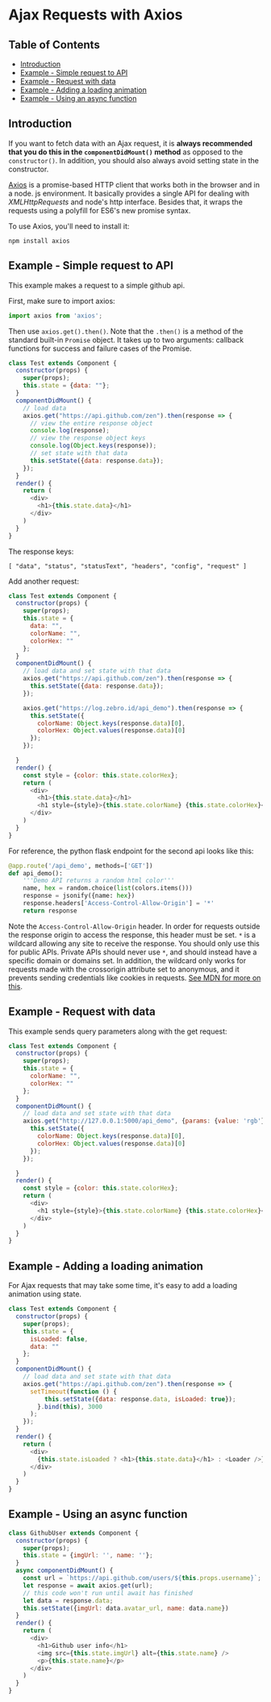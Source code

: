 # Ajax Requests with Axios

## Table of Contents

<!-- toc -->

- [Introduction](#introduction)
- [Example - Simple request to API](#example---simple-request-to-api)
- [Example - Request with data](#example---request-with-data)
- [Example - Adding a loading animation](#example---adding-a-loading-animation)
- [Example - Using an async function](#example---using-an-async-function)

<!-- tocstop -->

## Introduction

If you want to fetch data with an Ajax request, it is **always recommended that you do this in the `componentDidMount()` method** as opposed to the `constructor()`. In addition, you should also always avoid setting state in the constructor.

[Axios](https://github.com/axios/axios) is a promise-based HTTP client that works both in the browser and in a node. js environment. It basically provides a single API for dealing with *XMLHttpRequests* and node's http interface. Besides that, it wraps the requests using a polyfill for ES6's new promise syntax.

To use Axios, you'll need to install it:

```
npm install axios
```

## Example - Simple request to API

This example makes a request to a simple github api.

First, make sure to import axios:

```javascript
import axios from 'axios';
```

Then use `axios.get().then()`. Note that the `.then()` is a method of the standard built-in `Promise` object. It takes up to two arguments: callback functions for success and failure cases of the Promise.

```javascript
class Test extends Component {
  constructor(props) {
    super(props);
    this.state = {data: ""};
  }
  componentDidMount() {
    // load data
    axios.get("https://api.github.com/zen").then(response => {
      // view the entire response object
      console.log(response);
      // view the response object keys
      console.log(Object.keys(response));
      // set state with that data
      this.setState({data: response.data});
    });
  }
  render() {
    return (
      <div>
        <h1>{this.state.data}</h1>
      </div>
    )
  }
}
```

The response keys:
```
[ "data", "status", "statusText", "headers", "config", "request" ]
```

Add another request:

```javascript
class Test extends Component {
  constructor(props) {
    super(props);
    this.state = {
      data: "",
      colorName: "",
      colorHex: ""
    };
  }
  componentDidMount() {
    // load data and set state with that data
    axios.get("https://api.github.com/zen").then(response => {
      this.setState({data: response.data});
    });

    axios.get("https://log.zebro.id/api_demo").then(response => {
      this.setState({
        colorName: Object.keys(response.data)[0],
        colorHex: Object.values(response.data)[0]
      });
    });

  }
  render() {
    const style = {color: this.state.colorHex};
    return (
      <div>
        <h1>{this.state.data}</h1>
        <h1 style={style}>{this.state.colorName} {this.state.colorHex}</h1>
      </div>
    )
  }
}
```

For reference, the python flask endpoint for the second api looks like this:

```python
@app.route('/api_demo', methods=['GET'])
def api_demo():
    '''Demo API returns a random html color'''
    name, hex = random.choice(list(colors.items()))
    response = jsonify({name: hex})
    response.headers['Access-Control-Allow-Origin'] = '*'
    return response
```

Note the `Access-Control-Allow-Origin` header. In order for requests outside the response origin to access the response, this header must be set. `*` is a wildcard allowing any site to receive the response. You should only use this for public APIs. Private APIs should never use `*`, and should instead have a specific domain or domains set. In addition, the wildcard only works for requests made with the crossorigin attribute set to anonymous, and it prevents sending credentials like cookies in requests. [See MDN for more on this](https://developer.mozilla.org/en-US/docs/Web/HTTP/CORS/Errors/CORSMissingAllowOrigin).


## Example - Request with data

This example sends query parameters along with the get request:

```javascript
class Test extends Component {
  constructor(props) {
    super(props);
    this.state = {
      colorName: "",
      colorHex: ""
    };
  }
  componentDidMount() {
    // load data and set state with that data
    axios.get("http://127.0.0.1:5000/api_demo", {params: {value: 'rgb'}}).then(response => {
      this.setState({
        colorName: Object.keys(response.data)[0],
        colorHex: Object.values(response.data)[0]
      });
    });

  }
  render() {
    const style = {color: this.state.colorHex};
    return (
      <div>
        <h1 style={style}>{this.state.colorName} {this.state.colorHex}</h1>
      </div>
    )
  }
}
```

## Example - Adding a loading animation

For Ajax requests that may take some time, it's easy to add a loading animation using state.

```javascript
class Test extends Component {
  constructor(props) {
    super(props);
    this.state = {
      isLoaded: false,
      data: ""
    };
  }
  componentDidMount() {
    // load data and set state with that data
    axios.get("https://api.github.com/zen").then(response => {
      setTimeout(function () {
          this.setState({data: response.data, isLoaded: true});
        }.bind(this), 3000
      );
    });
  }
  render() {
    return (
      <div>
        {this.state.isLoaded ? <h1>{this.state.data}</h1> : <Loader />}
      </div>
    )
  }
}
```

## Example - Using an async function

```javascript
class GithubUser extends Component {
  constructor(props) {
    super(props);
    this.state = {imgUrl: '', name: ''};
  }
  async componentDidMount() {
    const url = `https://api.github.com/users/${this.props.username}`;
    let response = await axios.get(url);
    // this code won't run until await has finished
    let data = response.data;
    this.setState({imgUrl: data.avatar_url, name: data.name})
  }
  render() {
    return (
      <div>
        <h1>Github user info</h1>
        <img src={this.state.imgUrl} alt={this.state.name} />
        <p>{this.state.name}</p>
      </div>
    )
  }
}
```
